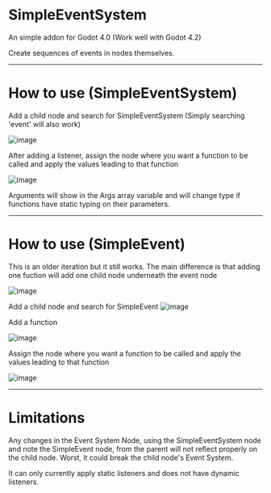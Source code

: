 # SimpleEventSystem
An simple addon for Godot 4.0 (Work well with Godot 4.2)

Create sequences of events in nodes themselves.

---

# How to use (SimpleEventSystem)
Add a child node and search for SimpleEventSystem (Simply searching 'event' will also work)

![image](https://github.com/GramuByto/GodotSimpleEventSystem/assets/64369270/3e878036-678f-4ca4-988a-80ec9e8788bf)

After adding a listener, assign the node where you want a function to be called and apply the values leading to that function

![image](https://github.com/GramuByto/GodotSimpleEventSystem/assets/64369270/c47a46e0-6812-4718-92f6-d45078471a24)

Arguments will show in the Args array variable and will change type if functions have static typing on their parameters.

---

# How to use (SimpleEvent)
This is an older iteration but it still works. The main difference is that adding one fuction will add one child node underneath the event node

![image](https://github.com/GramuByto/GodotSimpleEventSystem/assets/64369270/33180ca8-e3e8-43a5-90bd-0cf225601c1d)

Add a child node and search for SimpleEvent
![image](https://github.com/GramuByto/GodotSimpleEventSystem/assets/64369270/7a0d67f3-519c-4ce4-8917-a33468b5500b)

Add a function

![image](https://github.com/GramuByto/GodotSimpleEventSystem/assets/64369270/b095c879-a6a8-4f89-b7a3-fbf6905394bc)

Assign the node where you want a function to be called and apply the values leading to that function

![image](https://github.com/GramuByto/GodotSimpleEventSystem/assets/64369270/3f04e39b-307f-4506-b6c3-8542e1539d0b)

---

# Limitations
Any changes  in the Event System Node, using the SimpleEventSystem node and note the SimpleEvent node, from the parent will not reflect properly on the child node. Worst, it could break the child node's Event System.

It can only currently apply static listeners and does not have dynamic listeners.
